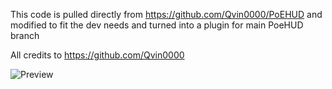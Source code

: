 This code is pulled directly from https://github.com/Qvin0000/PoEHUD and modified to fit the dev needs and turned into a plugin for main PoeHUD branch

All credits to https://github.com/Qvin0000

![Preview](https://raw.githubusercontent.com/DetectiveSquirrel/PoeHUD-Developer/master/github-items/Preview1.PNG)